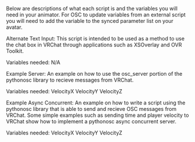 Below are descriptions of what each script is and the variables you will need in your animator.
For OSC to update variables from an external script you will need to add the variable to the synced parameter list on your avatar.


Alternate Text Input:
This script is intended to be used as a method to use the chat box in VRChat through applications such as XSOverlay and OVR Toolkit.

Variables needed:
N/A


Example Server:
An example on how to use the osc_server portion of the pythonosc library to recieve messages from VRChat.

Variables needed:
VelocityX
VelocityY
VelocityZ


Example Async Concurrent:
An example on how to write a script using the pythonosc library that is able to send and recieve OSC messages from VRChat.
Some simple examples such as sending time and player velocity to VRChat show how to implement a pythonosc async concurrent server.

Variables needed:
VelocityX
VelocityY
VelocityZ
